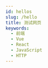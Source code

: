 ```yaml
---
id: hellos
slug: /hello
title: 测试网页
keywords:
  - 前端
  - Vue
  - React
  - JavaScript
  - HTTP
---
```





